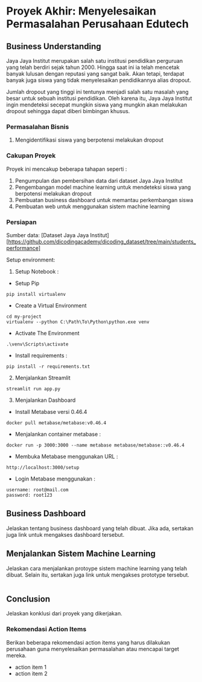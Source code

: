 # Proyek Akhir: Menyelesaikan Permasalahan Perusahaan Edutech

## Business Understanding
Jaya Jaya Institut merupakan salah satu institusi pendidikan perguruan yang telah berdiri sejak tahun 2000. Hingga saat ini ia telah mencetak banyak lulusan dengan reputasi yang sangat baik. Akan tetapi, terdapat banyak juga siswa yang tidak menyelesaikan pendidikannya alias dropout.

Jumlah dropout yang tinggi ini tentunya menjadi salah satu masalah yang besar untuk sebuah institusi pendidikan. Oleh karena itu, Jaya Jaya Institut ingin mendeteksi secepat mungkin siswa yang mungkin akan melakukan dropout sehingga dapat diberi bimbingan khusus.

### Permasalahan Bisnis
1. Mengidentifikasi siswa yang berpotensi melakukan dropout

### Cakupan Proyek
Proyek ini mencakup beberapa tahapan seperti :
1. Pengumpulan dan pembersihan data dari dataset Jaya Jaya Institut
2. Pengembangan model machine learning untuk mendeteksi siswa yang berpotensi melakukan dropout
3. Pembuatan business dashboard untuk memantau perkembangan siswa
4. Pembuatan web untuk menggunakan sistem machine learning

### Persiapan

Sumber data: [Dataset Jaya Jaya Institut][https://github.com/dicodingacademy/dicoding_dataset/tree/main/students_performance]

Setup environment:

1. Setup Notebook :
- Setup Pip
```
pip install virtualenv
```
- Create a Virtual Environment
```
cd my-project
virtualenv --python C:\Path\To\Python\python.exe venv
```
- Activate The Environment
```
.\venv\Scripts\activate
```
- Install requirements :
```
pip install -r requirements.txt
```

2. Menjalankan Streamlit
```
streamlit run app.py
```

3. Menjalankan Dashboard
- Install Metabase versi 0.46.4
```
docker pull metabase/metabase:v0.46.4
``` 
- Menjalankan container metabase :
```
docker run -p 3000:3000 --name metabase metabase/metabase::v0.46.4
```
- Membuka Metabase menggunakan URL :
```
http://localhost:3000/setup
```
- Login Metabase menggunakan :
```
username: root@mail.com
password: root123
```

## Business Dashboard
Jelaskan tentang business dashboard yang telah dibuat. Jika ada, sertakan juga link untuk mengakses dashboard tersebut.

## Menjalankan Sistem Machine Learning
Jelaskan cara menjalankan protoype sistem machine learning yang telah dibuat. Selain itu, sertakan juga link untuk mengakses prototype tersebut.

```

```

## Conclusion
Jelaskan konklusi dari proyek yang dikerjakan.

### Rekomendasi Action Items
Berikan beberapa rekomendasi action items yang harus dilakukan perusahaan guna menyelesaikan permasalahan atau mencapai target mereka.
- action item 1
- action item 2
